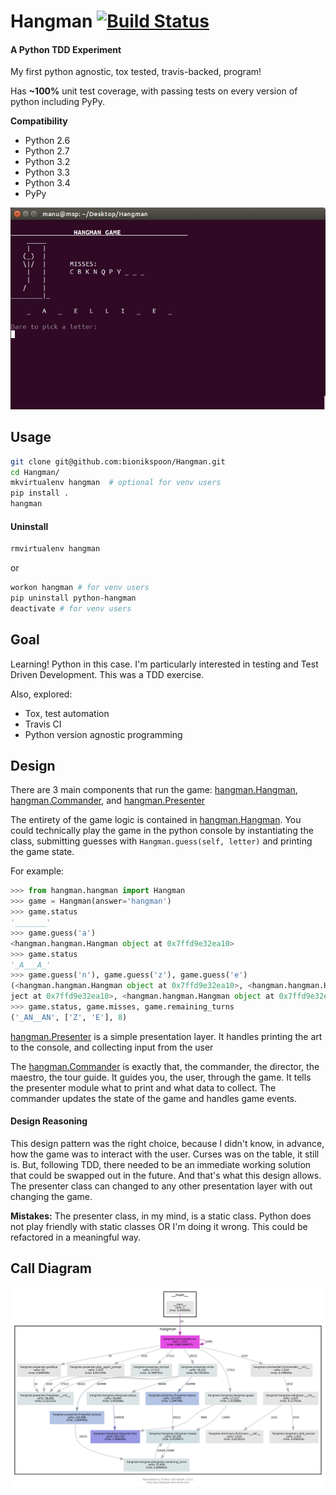 # Hangman [![Build Status](https://travis-ci.org/bionikspoon/Hangman.svg?branch=master)](https://travis-ci.org/bionikspoon/Hangman)
#### A Python TDD Experiment
My first python agnostic, tox tested, travis-backed, program!

Has **~100%** unit test coverage, with passing tests on every version of python including PyPy.

**Compatibility**
- Python 2.6
- Python 2.7
- Python 3.2
- Python 3.3
- Python 3.4
- PyPy

![terminal](hangman.jpg)

## Usage

```sh
git clone git@github.com:bionikspoon/Hangman.git
cd Hangman/
mkvirtualenv hangman  # optional for venv users
pip install .
hangman 
```

#### Uninstall
```sh
rmvirtualenv hangman
```
or
```sh
workon hangman # for venv users
pip uninstall python-hangman
deactivate # for venv users
```

## Goal
Learning!  Python in this case.  I'm particularly interested in testing and Test Driven Development.  This was a TDD exercise.

Also, explored:
- Tox, test automation
- Travis CI
- Python version agnostic programming

## Design
There are 3 main components that run the game:  [hangman.Hangman](hangman/hangman.py#L7), [hangman.Commander](hangman/hangman.py#L7), and [hangman.Presenter](hangman/presenter.py#L6)

The entirety of the game logic is contained in [hangman.Hangman](hangman/hangman.py#L7).  You could technically play the game in the python console by instantiating the class, submitting guesses with `Hangman.guess(self, letter)` and printing the game state.

For example:

```python
>>> from hangman.hangman import Hangman
>>> game = Hangman(answer='hangman')
>>> game.status
'_______'
>>> game.guess('a')
<hangman.hangman.Hangman object at 0x7ffd9e32ea10>
>>> game.status
'_A___A_'
>>> game.guess('n'), game.guess('z'), game.guess('e')
(<hangman.hangman.Hangman object at 0x7ffd9e32ea10>, <hangman.hangman.Hangman ob
ject at 0x7ffd9e32ea10>, <hangman.hangman.Hangman object at 0x7ffd9e32ea10>)
>>> game.status, game.misses, game.remaining_turns
('_AN__AN', ['Z', 'E'], 8)
```

[hangman.Presenter](hangman/presenter.py#L6) is a simple presentation layer.  It handles printing the art to the console, and collecting input from the user  

The  [hangman.Commander](hangman/hangman.py#L7) is exactly that, the commander, the director, the maestro, the tour guide.  It guides you, the user, through the game.  It tells the presenter module what to print and what data to collect.  The commander updates the state of the game and handles game events. 

#### Design Reasoning

This design pattern was the right choice, because I didn't know, in advance, how the game was to interact with the user.  Curses was on the table, it still is.  But, following TDD, there needed to be an immediate working solution that could be swapped out in the future.  And that's what this design allows.  The presenter class can changed to any other presentation layer with out changing the game.

**Mistakes:** The presenter class, in my mind, is a static class.  Python does not play friendly with static classes OR I'm doing it wrong.  This could be refactored in a meaningful way.

## Call Diagram
![Call Diagram](charts/basic-1000-dot.png)
